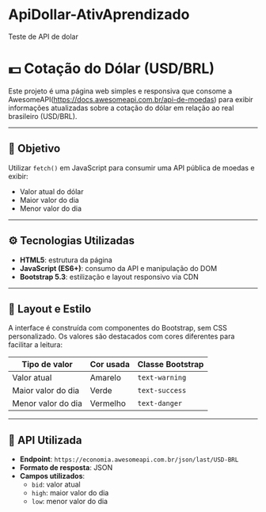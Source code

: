 # ApiDollar-AtivAprendizado
Teste de API de dolar 
# 💵 Cotação do Dólar (USD/BRL)

Este projeto é uma página web simples e responsiva que consome a AwesomeAPI(https://docs.awesomeapi.com.br/api-de-moedas) para exibir informações atualizadas sobre a cotação do dólar em relação ao real brasileiro (USD/BRL).

---

## 📌 Objetivo

Utilizar `fetch()` em JavaScript para consumir uma API pública de moedas e exibir:

- Valor atual do dólar
- Maior valor do dia
- Menor valor do dia

---

## ⚙️ Tecnologias Utilizadas

- **HTML5**: estrutura da página
- **JavaScript (ES6+)**: consumo da API e manipulação do DOM
- **Bootstrap 5.3**: estilização e layout responsivo via CDN

---

## 🎨 Layout e Estilo

A interface é construída com componentes do Bootstrap, sem CSS personalizado. Os valores são destacados com cores diferentes para facilitar a leitura:

| Tipo de valor       | Cor usada     | Classe Bootstrap |
|---------------------|---------------|------------------|
| Valor atual         | Amarelo       | `text-warning`   |
| Maior valor do dia  | Verde         | `text-success`   |
| Menor valor do dia  | Vermelho      | `text-danger`    |

---

## 🔗 API Utilizada

- **Endpoint**: `https://economia.awesomeapi.com.br/json/last/USD-BRL`
- **Formato de resposta**: JSON
- **Campos utilizados**:
  - `bid`: valor atual
  - `high`: maior valor do dia
  - `low`: menor valor do dia

